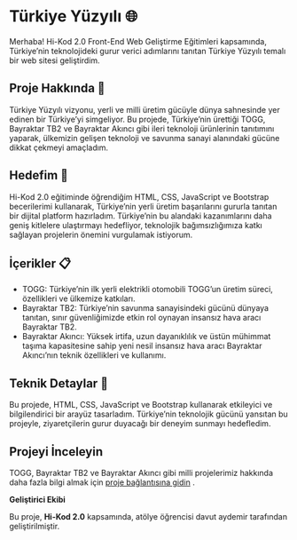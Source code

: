 # Türkiye Yüzyılı 🌐

Merhaba! Hi-Kod 2.0 Front-End Web Geliştirme Eğitimleri kapsamında, Türkiye’nin teknolojideki gurur verici adımlarını tanıtan Türkiye Yüzyılı temalı bir web sitesi geliştirdim.

## Proje Hakkında 📖

Türkiye Yüzyılı vizyonu, yerli ve milli üretim gücüyle dünya sahnesinde yer edinen bir Türkiye’yi simgeliyor. Bu projede, Türkiye’nin ürettiği TOGG, Bayraktar TB2 ve Bayraktar Akıncı gibi ileri teknoloji ürünlerinin tanıtımını yaparak, ülkemizin gelişen teknoloji ve savunma sanayi alanındaki gücüne dikkat çekmeyi amaçladım.

## Hedefim 🎯

Hi-Kod 2.0 eğitiminde öğrendiğim HTML, CSS, JavaScript ve Bootstrap becerilerimi kullanarak, Türkiye’nin yerli üretim başarılarını gururla tanıtan bir dijital platform hazırladım. Türkiye’nin bu alandaki kazanımlarını daha geniş kitlelere ulaştırmayı hedefliyor, teknolojik bağımsızlığımıza katkı sağlayan projelerin önemini vurgulamak istiyorum.

## İçerikler 📋

- TOGG: Türkiye’nin ilk yerli elektrikli otomobili TOGG’un üretim süreci, özellikleri ve ülkemize katkıları.
- Bayraktar TB2: Türkiye’nin savunma sanayisindeki gücünü dünyaya tanıtan, sınır güvenliğimizde etkin rol oynayan insansız hava aracı Bayraktar TB2.
- Bayraktar Akıncı: Yüksek irtifa, uzun dayanıklılık ve üstün mühimmat taşıma kapasitesine sahip yeni nesil insansız hava aracı Bayraktar Akıncı’nın teknik özellikleri ve kullanımı.

## Teknik Detaylar 🔧

Bu projede, HTML, CSS, JavaScript ve Bootstrap kullanarak etkileyici ve bilgilendirici bir arayüz tasarladım. Türkiye’nin teknolojik gücünü yansıtan bu projeyle, ziyaretçilerin gurur duyacağı bir deneyim sunmayı hedefledim.

## Projeyi İnceleyin

TOGG, Bayraktar TB2 ve Bayraktar Akıncı gibi milli projelerimiz hakkında daha fazla bilgi almak için [proje bağlantısına gidin](https://turkiye-yuzyili.netlify.app/) .

**Geliştirici Ekibi**

Bu proje, **Hi-Kod 2.0** kapsamında, atölye öğrencisi davut aydemir tarafından geliştirilmiştir.
